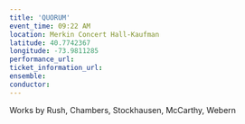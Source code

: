 ```yaml
---
title: 'QUORUM'
event_time: 09:22 AM
location: Merkin Concert Hall-Kaufman
latitude: 40.7742367
longitude: -73.9811285
performance_url: 
ticket_information_url: 
ensemble: 
conductor: 
---
```

Works by Rush, Chambers, Stockhausen, McCarthy, Webern